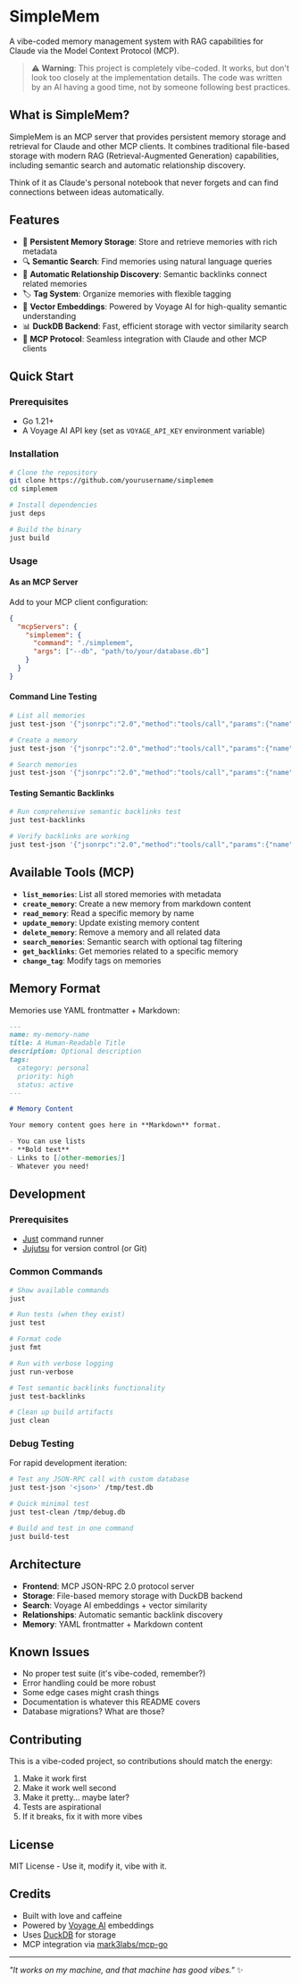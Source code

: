 # SimpleMem

A vibe-coded memory management system with RAG capabilities for Claude via the Model Context Protocol (MCP).

> ⚠️ **Warning**: This project is completely vibe-coded. It works, but don't look too closely at the implementation details. The code was written by an AI having a good time, not by someone following best practices.

## What is SimpleMem?

SimpleMem is an MCP server that provides persistent memory storage and retrieval for Claude and other MCP clients. It combines traditional file-based storage with modern RAG (Retrieval-Augmented Generation) capabilities, including semantic search and automatic relationship discovery.

Think of it as Claude's personal notebook that never forgets and can find connections between ideas automatically.

## Features

- 📝 **Persistent Memory Storage**: Store and retrieve memories with rich metadata
- 🔍 **Semantic Search**: Find memories using natural language queries
- 🔗 **Automatic Relationship Discovery**: Semantic backlinks connect related memories
- 🏷️ **Tag System**: Organize memories with flexible tagging
- 🎯 **Vector Embeddings**: Powered by Voyage AI for high-quality semantic understanding
- 📊 **DuckDB Backend**: Fast, efficient storage with vector similarity search
- 🔧 **MCP Protocol**: Seamless integration with Claude and other MCP clients

## Quick Start

### Prerequisites

- Go 1.21+
- A Voyage AI API key (set as `VOYAGE_API_KEY` environment variable)

### Installation

```bash
# Clone the repository
git clone https://github.com/yourusername/simplemem
cd simplemem

# Install dependencies
just deps

# Build the binary
just build
```

### Usage

#### As an MCP Server

Add to your MCP client configuration:

```json
{
  "mcpServers": {
    "simplemem": {
      "command": "./simplemem",
      "args": ["--db", "path/to/your/database.db"]
    }
  }
}
```

#### Command Line Testing

```bash
# List all memories
just test-json '{"jsonrpc":"2.0","method":"tools/call","params":{"name":"list_memories","arguments":{}},"id":1}'

# Create a memory
just test-json '{"jsonrpc":"2.0","method":"tools/call","params":{"name":"create_memory","arguments":{"content":"---\nname: my-memory\ntitle: My First Memory\n---\n\n# Hello World\n\nThis is my first memory!"}},"id":1}'

# Search memories
just test-json '{"jsonrpc":"2.0","method":"tools/call","params":{"name":"search_memories","arguments":{"query":"hello world"}},"id":1}'
```

#### Testing Semantic Backlinks

```bash
# Run comprehensive semantic backlinks test
just test-backlinks

# Verify backlinks are working
just test-json '{"jsonrpc":"2.0","method":"tools/call","params":{"name":"get_backlinks","arguments":{"name":"my-memory"}},"id":1}'
```

## Available Tools (MCP)

- **`list_memories`**: List all stored memories with metadata
- **`create_memory`**: Create a new memory from markdown content  
- **`read_memory`**: Read a specific memory by name
- **`update_memory`**: Update existing memory content
- **`delete_memory`**: Remove a memory and all related data
- **`search_memories`**: Semantic search with optional tag filtering
- **`get_backlinks`**: Get memories related to a specific memory
- **`change_tag`**: Modify tags on memories

## Memory Format

Memories use YAML frontmatter + Markdown:

```markdown
---
name: my-memory-name
title: A Human-Readable Title
description: Optional description
tags:
  category: personal
  priority: high
  status: active
---

# Memory Content

Your memory content goes here in **Markdown** format.

- You can use lists
- **Bold text**
- Links to [[other-memories]]
- Whatever you need!
```

## Development

### Prerequisites

- [Just](https://github.com/casey/just) command runner
- [Jujutsu](https://github.com/martinvonz/jj) for version control (or Git)

### Common Commands

```bash
# Show available commands
just

# Run tests (when they exist)
just test

# Format code
just fmt

# Run with verbose logging
just run-verbose

# Test semantic backlinks functionality
just test-backlinks

# Clean up build artifacts
just clean
```

### Debug Testing

For rapid development iteration:

```bash
# Test any JSON-RPC call with custom database
just test-json '<json>' /tmp/test.db

# Quick minimal test
just test-clean /tmp/debug.db

# Build and test in one command  
just build-test
```

## Architecture

- **Frontend**: MCP JSON-RPC 2.0 protocol server
- **Storage**: File-based memory storage with DuckDB backend
- **Search**: Voyage AI embeddings + vector similarity
- **Relationships**: Automatic semantic backlink discovery
- **Memory**: YAML frontmatter + Markdown content

## Known Issues

- No proper test suite (it's vibe-coded, remember?)
- Error handling could be more robust
- Some edge cases might crash things
- Documentation is whatever this README covers
- Database migrations? What are those?

## Contributing

This is a vibe-coded project, so contributions should match the energy:

1. Make it work first
2. Make it work well second  
3. Make it pretty... maybe later?
4. Tests are aspirational
5. If it breaks, fix it with more vibes

## License

MIT License - Use it, modify it, vibe with it.

## Credits

- Built with love and caffeine
- Powered by [Voyage AI](https://voyageai.com) embeddings
- Uses [DuckDB](https://duckdb.org) for storage  
- MCP integration via [mark3labs/mcp-go](https://github.com/mark3labs/mcp-go)

---

*"It works on my machine, and that machine has good vibes."* ✨